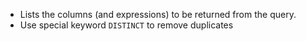 - Lists the columns (and expressions) to be returned from the query.
- Use special keyword `DISTINCT` to remove duplicates